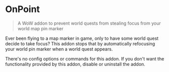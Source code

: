 # OnPoint
> A WoW addon to prevent world quests from stealing focus from your world map pin marker

Ever been flying to a map marker in game, only to have some world quest decide to take focus? This addon stops that by automatically refocusing your world pin marker when a world quest appears.

There's no config options or commands for this addon. If you don't want the functionality provided by this addon, disable or uninstall the addon.